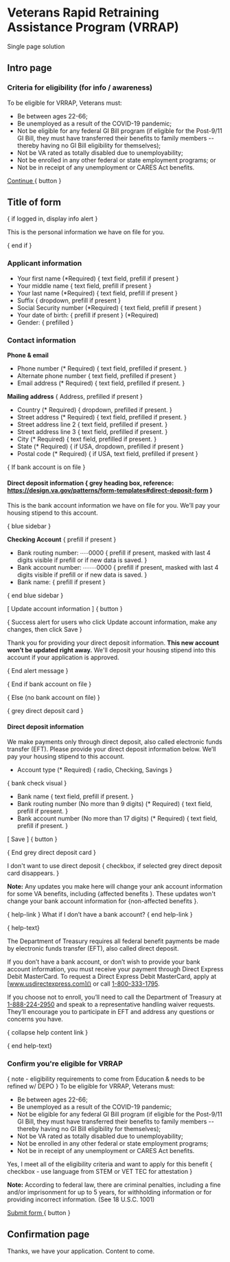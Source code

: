 # Veterans Rapid Retraining Assistance Program (VRRAP)

Single page solution


## Intro page


### Criteria for eligibility (for info / awareness)

To be eligible for VRRAP, Veterans must:

* Be between ages 22-66;
* Be unemployed as a result of the COVID-19 pandemic;
* Not be eligible for any federal GI Bill program (if eligible for the Post-9/11 GI Bill, they must have transferred their benefits to family members -- thereby having no GI Bill eligibility for themselves);
* Not be VA rated as totally disabled due to unemployability;
* Not be enrolled in any other federal or state employment programs; or
* Not be in receipt of any unemployment or CARES Act benefits.


[ Continue ]() { button } 

## Title of form

{ if logged in, display info alert }

This is the personal information we have on file for you.

{ end if }

### Applicant information
  
* Your first name (*Required) { text field, prefill if present }
* Your middle name { text field, prefill if present }
* Your last name (*Required) { text field, prefill if present }
* Suffix { dropdown, prefill if present }
* Social Security number (*Required) { text field, prefill if present }
* Your date of birth: { prefill if present } (*Required)
* Gender: { prefilled }

### Contact information

**Phone & email**
* Phone number (* Required) { text field, prefilled if present. } 
* Alternate phone number { text field, prefilled if present }
* Email address (* Required) { text field, prefilled if present. }  


**Mailing address**
{ Address, prefilled if present } 
* Country (* Required) { dropdown, prefilled if present. }
* Street address (* Required) { text field, prefilled if present. }
* Street address line 2 { text field, prefilled if present. }
* Street address line 3 { text field, prefilled if present. }
* City (* Required) { text field, prefilled if present. } 
* State (* Required) { if USA, dropdown, prefilled if present }
* Postal code (* Required) { if USA, text field, prefilled if present }



{ If bank account is on file }

#### Direct deposit information { grey heading box, reference: https://design.va.gov/patterns/form-templates#direct-deposit-form }

This is the bank account information we have on file for you. We’ll pay your housing stipend to this account.

{ blue sidebar }

**Checking Account** { prefill if present } 

* Bank routing number: ∙∙∙∙∙0000 { prefill if present, masked with last 4 digits visible if prefill or if new data is saved. }
* Bank account number: ∙∙∙∙∙∙∙∙0000 { prefill if present, masked with last 4 digits visible if prefill or if new data is saved. }
* Bank name: { prefill if present }

{ end blue sidebar }

[ Update account information ] { button }

{ Success alert for users who click Update account information, make any changes, then click Save }

Thank you for providing your direct deposit information. **This new account won’t be updated right away.** We'll deposit your housing stipend into this account if your application is approved.

{ End alert message } 

{ End if bank account on file }


{ Else (no bank account on file) }

{ grey direct deposit card }

#### Direct deposit information

We make payments only through direct deposit, also called electronic funds transfer (EFT). Please provide your direct deposit information below. We’ll pay your housing stipend to this account.

* Account type (* Required) { radio, Checking, Savings }

{ bank check visual }

* Bank name { text field, prefill if present. }
*	Bank routing number (No more than 9 digits) (* Required) { text field, prefill if present. }
*	Bank account number (No more than 17 digits) (* Required) { text field, prefill if present. }

[ Save ] { button }

{ End grey direct deposit card }

I don't want to use direct deposit { checkbox, if selected grey direct deposit card disappears. }

**Note:** Any updates you make here will change your ank account information for some VA benefits, including {affected benefits }. These updates won't change your bank account information for {non-affected benefits }.

{ help-link } What if I don’t have a bank account?  { end help-link }

{ help-text} 

The Department of Treasury requires all federal benefit payments be made by electronic funds transfer (EFT), also called direct deposit. 

If you don’t have a bank account, or don’t wish to provide your bank account information, you must receive your payment through Direct Express Debit MasterCard. To request a Direct Express Debit MasterCard, apply at [www.usdirectexpress.com]() or call [1-800-333-1795](). 

If you choose not to enroll, you’ll need to call the Department of Treasury at [1-888-224-2950]() and speak to a representative handling waiver requests. They’ll encourage you to participate in EFT and address any questions or concerns you have.

{ collapse help content link }

{ end help-text}

### Confirm you're eligible for VRRAP

{ note - eligibility requirements to come from Education & needs to be refined w/ DEPO }
To be eligible for VRRAP, Veterans must:

* Be between ages 22-66;
* Be unemployed as a result of the COVID-19 pandemic;
* Not be eligible for any federal GI Bill program (if eligible for the Post-9/11 GI Bill, they must have transferred their benefits to family members -- thereby having no GI Bill eligibility for themselves);
* Not be VA rated as totally disabled due to unemployability;
* Not be enrolled in any other federal or state employment programs;  
* Not be in receipt of any unemployment or CARES Act benefits.


Yes, I meet all of the eligibility criteria  and want to apply for this benefit { checkbox - use language from STEM or VET TEC for attestation }

**Note:** According to federal law, there are criminal penalties, including a fine and/or imprisonment for up to 5 years, for withholding information or for providing incorrect information. (See 18 U.S.C. 1001)

[ Submit form ]() { button } 
 
## Confirmation page

Thanks, we have your application.  Content to come.  
